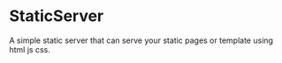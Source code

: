 # StaticServer
A simple static server that can serve your static pages or template using html js css.
